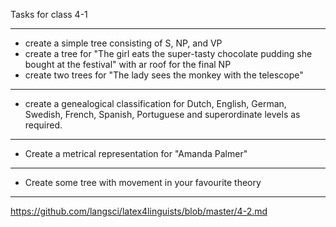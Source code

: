 Tasks for class 4-1

----
- create a simple tree consisting of S, NP, and VP 
- create a tree for "The girl eats the super-tasty chocolate pudding she bought at the festival" with ar roof for the final NP
- create two trees for "The lady sees the monkey with the telescope"

----
- create a genealogical classification for Dutch, English, German, Swedish, French, Spanish, Portuguese and superordinate levels as required. 

---- 
- Create a metrical representation for "Amanda Palmer"

----
- Create some tree with movement in your favourite theory

----


https://github.com/langsci/latex4linguists/blob/master/4-2.md
